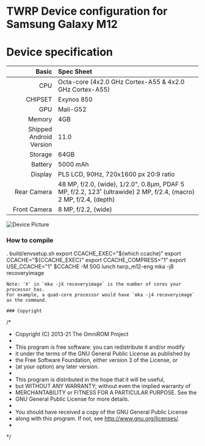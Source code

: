 # TWRP Device configuration for Samsung Galaxy M12

# Device specification

Basic   | Spec Sheet
-------:|:------------------------
CPU     | Octa-core (4x2.0 GHz Cortex-A55 & 4x2.0 GHz Cortex-A55)
CHIPSET | Exynos 850
GPU     | Mali-G52
Memory  | 4GB
Shipped Android Version | 11.0
Storage | 64GB
Battery | 5000 mAh
Display | PLS LCD, 90Hz, 720x1600 px 20:9 ratio
Rear Camera  | 48 MP, f/2.0, (wide), 1/2.0", 0.8µm, PDAF 5 MP, f/2.2, 123˚ (ultrawide) 2 MP, f/2.4, (macro) 2 MP, f/2.4, (depth)
Front Camera | 8 MP, f/2.2, (wide)

![Device Picture](https://fdn2.gsmarena.com/vv/bigpic/samsung-galaxy-m12.jpg)

### How to compile

. build/envsetup.sh
export CCACHE_EXEC="$(which ccache)"
export CCACHE="${CCACHE_EXEC}"
export CCACHE_COMPRESS="1"
export USE_CCACHE="1"
$CCACHE -M 50G
lunch twrp_m12-eng
mka -j8 recoveryimage
```
Note: 'X' in `mka -jX recoveryimage` is the number of cores your processor has.
For example, a quad-core processor would have `mka -j4 recoveryimage` as the command.

### Copyright
 ```
  /*
  *  Copyright (C) 2013-21 The OmniROM Project
  *
  * This program is free software: you can redistribute it and/or modify
  * it under the terms of the GNU General Public License as published by
  * the Free Software Foundation, either version 3 of the License, or
  * (at your option) any later version.
  *
  * This program is distributed in the hope that it will be useful,
  * but WITHOUT ANY WARRANTY; without even the implied warranty of
  * MERCHANTABILITY or FITNESS FOR A PARTICULAR PURPOSE.  See the
  * GNU General Public License for more details.
  *
  * You should have received a copy of the GNU General Public License
  * along with this program.  If not, see <http://www.gnu.org/licenses/>.
  *
  */
  ```
